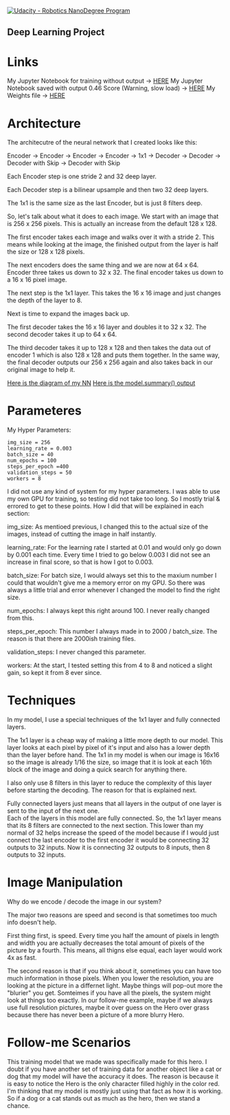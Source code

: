 [![Udacity - Robotics NanoDegree Program](https://s3-us-west-1.amazonaws.com/udacity-robotics/Extra+Images/RoboND_flag.png)](https://www.udacity.com/robotics)

## Deep Learning Project ##

# Links #

My Jupyter Notebook for training without output -> [HERE](https://github.com/tiedyedguy/RoboND-DeepLearning_Project/blob/master/code/model_training.ipynb)
My Jupyter Notebook saved with output 0.46 Score (Warning, slow load) -> [HERE](http://www.prostarrealms.com/model_training.html)
My Weights file -> [HERE](https://github.com/tiedyedguy/RoboND-DeepLearning_Project/blob/master/code/model_weights)

# Architecture #

The architecutre of the neural network that I created looks like this:

Encoder -> Encoder -> Encoder -> Encoder -> 1x1 -> Decoder -> Decoder -> Decoder with Skip -> Decoder with Skip

Each Encoder step is one stride 2 and 32 deep layer.

Each Decoder step is a bilinear upsample and then two 32 deep layers.

The 1x1 is the same size as the last Encoder, but is just 8 filters deep.

So, let's talk about what it does to each image.  We start with an image that is 256 x 256 pixels.
This is actually an increase from the default 128 x 128.  

The first encoder takes each image and walks over it with a stride 2.  This means while looking at the image, the finished
output from the layer is half the size or 128 x 128 pixels.

The next encoders does the same thing and we are now at 64 x 64. Encoder three takes us down to 32 x 32.  The final
encoder takes us down to a 16 x 16 pixel image.

The next step is the 1x1 layer.  This takes the 16 x 16 image and just changes the depth of the layer to 8.

Next is time to expand the images back up.

The first decoder takes the 16 x 16 layer and doubles it to 32 x 32.  The second decoder takes it up to 64 x 64.

The third decoder takes it up to 128 x 128 and then takes the data out of encoder 1 which is also 128 x 128 and puts
them together.  In the same way, the final decoder outputs our 256 x 256 again and also takes back in our original image
to help it.

[Here is the diagram of my NN](https://github.com/tiedyedguy/RoboND-DeepLearning_Project/blob/master/NN.png)
[Here is the model.summary() output](https://github.com/tiedyedguy/RoboND-DeepLearning_Project/blob/master/model_summary.txt)


# Parameteres #

My Hyper Parameters:

```
img_size = 256
learning_rate = 0.003
batch_size = 40
num_epochs = 100
steps_per_epoch =400
validation_steps = 50
workers = 8
```

I did not use any kind of system for my hyper parameters.  I was able to use my own GPU for training, so testing did not
take too long. So I mostly trial & errored to get to these points.  How I did that will be explained in each
section:

img_size: As mentioed previous, I changed this to the actual size of the images, instead of cutting the image
in half instantly.

learning_rate:  For the learning rate I started at 0.01 and would only go down by 0.001 each time.  Every time
I tried to go below 0.003 I did not see an increase in final score, so that is how I got to 0.003.

batch_size:  For batch size, I would always set this to the maxium number I could that wouldn't give me a memory error
on my GPU.  So there was always a little trial and error whenever I changed the model to find the right size.

num_epochs: I always kept this right around 100.  I never really changed from this.

steps_per_epoch:  This number I always made in to 2000 / batch_size.  The reason is that there are 2000ish training
files.

validation_steps: I never changed this parameter.

workers:  At the start, I tested setting this from 4 to 8 and noticed a slight gain, so kept it from 8 ever since.

# Techniques #

In my model, I use a special techniques of the 1x1 layer and fully connected layers.

The 1x1 layer is a cheap way of making a little more depth to our model.  This layer looks at each pixel by pixel
of it's input and also has a lower depth than the layer before hand.  The 1x1 in my model is when our image is 16x16
so the image is already 1/16 the size, so image that it is look at each 16th block of the image and doing a quick 
search for anything there.  

I also only use 8 filters in this layer to reduce the complexity of this layer before starting the decoding.  The
reason for that is explained next.

Fully connected layers just means that all layers in the output of one layer is sent to the input of the next one.  
Each of the layers in this model are fully connected.  So, the 1x1 layer means that its 8 filters are connected
to the next section.  This lower than my normal of 32 helps increase the speed of the model because if I would just
connect the last encoder to the first encoder it would be connecting 32 outputs to 32 inputs.  Now it is connecting
32 outputs to 8 inputs, then 8 outputs to 32 inputs.

# Image Manipulation #

Why do we encode / decode the image in our system?

The major two reasons are speed and second is that sometimes too much info doesn't help.

First thing first, is speed.  Every time you half the amount of pixels in length and width you are actually decreases the
total amount of pixels of the picture by a fourth.  This means, all thigns else equal, each layer would work 4x as fast.

The second reason is that if you think about it, sometimes you can have too much information in those pixels.  When
you lower the resolution, you are looking at the picture in a differnet light.  Maybe things will pop-out more
the "blurier" you get.  Somteimes if you have all the pixels, the system might look at things too exactly.  In our
follow-me example, maybe if we always use full resolution pictures, maybe it over guess on the Hero over grass because
there has never been a picture of a more blurry Hero.

# Follow-me Scenarios #

This training model that we made was specifically made for this hero.  I doubt if you have another set of training data
for another object like a cat or dog that my model will have the accuracy it does.  The reason is because it is easy
to notice the Hero is the only character filled highly in the color red.  I'm thinking that my model is mostly just
using that fact as how it is working.  So if a dog or a cat stands out as much as the hero, then we stand a chance.

